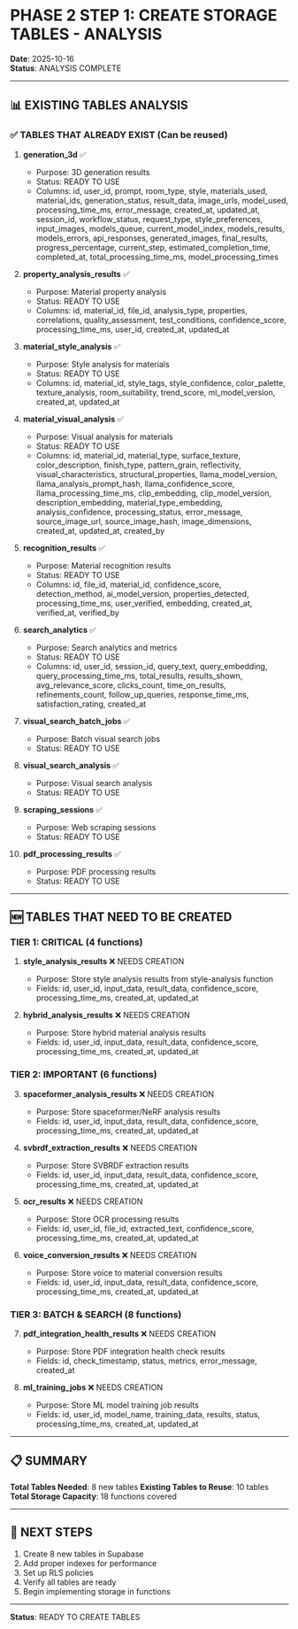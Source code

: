 # PHASE 2 STEP 1: CREATE STORAGE TABLES - ANALYSIS

**Date**: 2025-10-16  
**Status**: ANALYSIS COMPLETE

---

## 📊 EXISTING TABLES ANALYSIS

### ✅ TABLES THAT ALREADY EXIST (Can be reused)

1. **generation_3d** ✅
   - Purpose: 3D generation results
   - Status: READY TO USE
   - Columns: id, user_id, prompt, room_type, style, materials_used, material_ids, generation_status, result_data, image_urls, model_used, processing_time_ms, error_message, created_at, updated_at, session_id, workflow_status, request_type, style_preferences, input_images, models_queue, current_model_index, models_results, models_errors, api_responses, generated_images, final_results, progress_percentage, current_step, estimated_completion_time, completed_at, total_processing_time_ms, model_processing_times

2. **property_analysis_results** ✅
   - Purpose: Material property analysis
   - Status: READY TO USE
   - Columns: id, material_id, file_id, analysis_type, properties, correlations, quality_assessment, test_conditions, confidence_score, processing_time_ms, user_id, created_at, updated_at

3. **material_style_analysis** ✅
   - Purpose: Style analysis for materials
   - Status: READY TO USE
   - Columns: id, material_id, style_tags, style_confidence, color_palette, texture_analysis, room_suitability, trend_score, ml_model_version, created_at, updated_at

4. **material_visual_analysis** ✅
   - Purpose: Visual analysis for materials
   - Status: READY TO USE
   - Columns: id, material_id, material_type, surface_texture, color_description, finish_type, pattern_grain, reflectivity, visual_characteristics, structural_properties, llama_model_version, llama_analysis_prompt_hash, llama_confidence_score, llama_processing_time_ms, clip_embedding, clip_model_version, description_embedding, material_type_embedding, analysis_confidence, processing_status, error_message, source_image_url, source_image_hash, image_dimensions, created_at, updated_at, created_by

5. **recognition_results** ✅
   - Purpose: Material recognition results
   - Status: READY TO USE
   - Columns: id, file_id, material_id, confidence_score, detection_method, ai_model_version, properties_detected, processing_time_ms, user_verified, embedding, created_at, verified_at, verified_by

6. **search_analytics** ✅
   - Purpose: Search analytics and metrics
   - Status: READY TO USE
   - Columns: id, user_id, session_id, query_text, query_embedding, query_processing_time_ms, total_results, results_shown, avg_relevance_score, clicks_count, time_on_results, refinements_count, follow_up_queries, response_time_ms, satisfaction_rating, created_at

7. **visual_search_batch_jobs** ✅
   - Purpose: Batch visual search jobs
   - Status: READY TO USE

8. **visual_search_analysis** ✅
   - Purpose: Visual search analysis
   - Status: READY TO USE

9. **scraping_sessions** ✅
   - Purpose: Web scraping sessions
   - Status: READY TO USE

10. **pdf_processing_results** ✅
    - Purpose: PDF processing results
    - Status: READY TO USE

---

## 🆕 TABLES THAT NEED TO BE CREATED

### TIER 1: CRITICAL (4 functions)

1. **style_analysis_results** ❌ NEEDS CREATION
   - Purpose: Store style analysis results from style-analysis function
   - Fields: id, user_id, input_data, result_data, confidence_score, processing_time_ms, created_at, updated_at

2. **hybrid_analysis_results** ❌ NEEDS CREATION
   - Purpose: Store hybrid material analysis results
   - Fields: id, user_id, input_data, result_data, confidence_score, processing_time_ms, created_at, updated_at

### TIER 2: IMPORTANT (6 functions)

3. **spaceformer_analysis_results** ❌ NEEDS CREATION
   - Purpose: Store spaceformer/NeRF analysis results
   - Fields: id, user_id, input_data, result_data, confidence_score, processing_time_ms, created_at, updated_at

4. **svbrdf_extraction_results** ❌ NEEDS CREATION
   - Purpose: Store SVBRDF extraction results
   - Fields: id, user_id, input_data, result_data, confidence_score, processing_time_ms, created_at, updated_at

5. **ocr_results** ❌ NEEDS CREATION
   - Purpose: Store OCR processing results
   - Fields: id, user_id, file_id, extracted_text, confidence_score, processing_time_ms, created_at, updated_at

6. **voice_conversion_results** ❌ NEEDS CREATION
   - Purpose: Store voice to material conversion results
   - Fields: id, user_id, input_data, result_data, confidence_score, processing_time_ms, created_at, updated_at

### TIER 3: BATCH & SEARCH (8 functions)

7. **pdf_integration_health_results** ❌ NEEDS CREATION
   - Purpose: Store PDF integration health check results
   - Fields: id, check_timestamp, status, metrics, error_message, created_at

8. **ml_training_jobs** ❌ NEEDS CREATION
   - Purpose: Store ML model training job results
   - Fields: id, user_id, model_name, training_data, results, status, processing_time_ms, created_at, updated_at

---

## 📋 SUMMARY

**Total Tables Needed**: 8 new tables
**Existing Tables to Reuse**: 10 tables
**Total Storage Capacity**: 18 functions covered

---

## 🚀 NEXT STEPS

1. Create 8 new tables in Supabase
2. Add proper indexes for performance
3. Set up RLS policies
4. Verify all tables are ready
5. Begin implementing storage in functions

---

**Status**: READY TO CREATE TABLES

